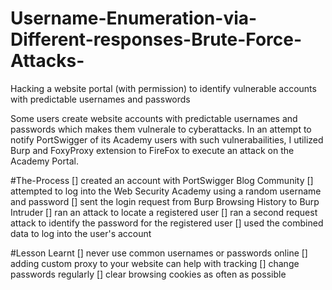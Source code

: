 # Username-Enumeration-via-Different-responses-Brute-Force-Attacks-
Hacking a website portal (with permission) to identify vulnerable accounts with predictable usernames and passwords

Some users create website accounts with predictable usernames and passwords which makes them vulnerale to cyberattacks. In an attempt to notify PortSwigger of its Academy users with such vulnerabailities, I utilized Burp and FoxyProxy extension to FireFox to execute an attack on the Academy Portal. 

#The-Process
[] created an account with PortSwigger Blog Community
[] attempted to log into the Web Security Academy using a random username and password
[] sent the login request from Burp Browsing History to Burp Intruder
[] ran an attack to locate a registered user
[] ran a second request attack to identify the password for the registered user
[] used the combined data to log into the user's account



#Lesson Learnt
[] never use common usernames or passwords online
[] adding custom proxy to your website can help with tracking 
[] change passwords regularly
[] clear browsing cookies as often as possible


